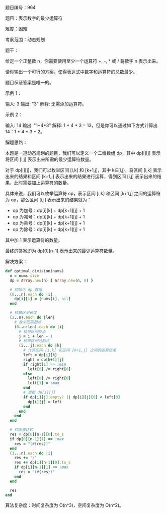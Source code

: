 题目编号：964

题目：表示数字的最少运算符

难度：困难

考察范围：动态规划

题干：

给定一个正整数 n，你需要使用至少一个运算符 +, -, * 或 / 将数字 n 表示出来。

请你输出一个可行的方案，使得表达式中数字和运算符的总数最少。

题目保证答案是唯一的。

示例 1：

输入: 3
输出: "3"
解释: 无需添加运算符。

示例 2：

输入: 14
输出: "1+4*3"
解释: 1 + 4 * 3 = 13，但是你可以通过如下方式计算出 14：1 * 4 * 3 + 2。

解题思路：

本题是一道动态规划的题目，我们可以定义一个二维数组 dp，其中 dp[i][j] 表示将区间 [i,j] 表示出来所需的最少运算符数量。

对于 dp[i][j]，我们可以枚举区间 [i,k] 和 [k+1,j]，其中 k∈[i,j)，将区间 [i,k] 表示出来的结果和区间 [k+1,j] 表示出来的结果进行运算，得到区间 [i,j] 表示出来的结果，此时需要加上运算符的数量。

具体来说，我们可以枚举运算符 op，表示区间 [i,k] 和区间 [k+1,j] 之间的运算符为 op，那么区间 [i,j] 表示出来的结果就为：

- op 为加号：dp[i][k] + dp[k+1][j] + 1
- op 为减号：dp[i][k] + dp[k+1][j] + 1
- op 为乘号：dp[i][k] + dp[k+1][j] + 1
- op 为除号：dp[i][k] + dp[k+1][j] + 1

其中加 1 表示运算符的数量。

最终的答案即为 dp[0][n-1] 表示出来的最少运算符数量。

解决方案：

```ruby
def optimal_division(nums)
  n = nums.size
  dp = Array.new(n) { Array.new(n, 0) }

  # 初始化 dp 数组
  (0...n).each do |i|
    dp[i][i] = [nums[i], nil]
  end

  # 枚举区间长度
  (2..n).each do |len|
    # 枚举区间起点
    (0..n-len).each do |i|
      # 枚举区间终点
      j = i + len - 1
      # 枚举区间分割点
      (i...j).each do |k|
        # 计算区间 [i,k] 和区间 [k+1,j] 之间的运算结果
        left = dp[i][k]
        right = dp[k+1][j]
        if right[1] == :min
          left[0] /= right[0]
        else
          left[0] /= right[0]
          left[1] = :max
        end
        # 更新 dp[i][j]
        if dp[i][j].empty? || dp[i][j][0] < left[0]
          dp[i][j] = left
        end
      end
    end
  end

  # 构造表达式
  res = dp[0][n-1][0].to_s
  if dp[0][n-1][1] == :max
    res = "(#{res})"
  end
  (1...n).each do |i|
    res += '/'
    res += dp[i][n-1][0].to_s
    if dp[i][n-1][1] == :max
      res = "(#{res})"
    end
  end

  res
end
```

算法复杂度：时间复杂度为 O(n^3)，空间复杂度为 O(n^2)。